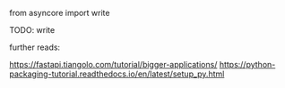 from asyncore import write


TODO: write

further reads:

https://fastapi.tiangolo.com/tutorial/bigger-applications/
https://python-packaging-tutorial.readthedocs.io/en/latest/setup_py.html